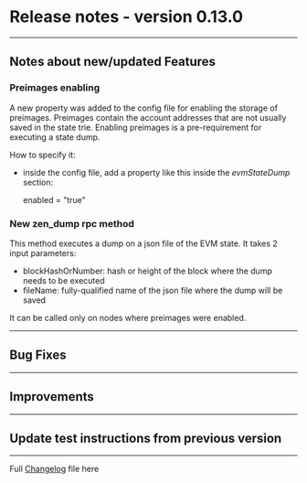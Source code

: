# Release notes - version 0.13.0

---

## Notes about new/updated Features

### Preimages enabling
A new property was added to the config file for enabling the storage of preimages. Preimages contain the account 
addresses that are not usually saved in the state trie. Enabling preimages is a pre-requirement for executing a state dump.

How to specify it: 
- inside the config file, add a property like this inside the *evmStateDump* section:

  enabled = "true"

###   New zen_dump rpc method
This method executes a dump on a json file of the EVM state. It takes 2 input parameters:
- blockHashOrNumber: hash or height of the block where the dump needs to be executed
- fileName: fully-qualified name of the json file where the dump will be saved

It can be called only on nodes where preimages were enabled.

---
## Bug Fixes

---

## Improvements
 
---
## Update test instructions from previous version


---
Full [Changelog](/CHANGELOG.md) file here

